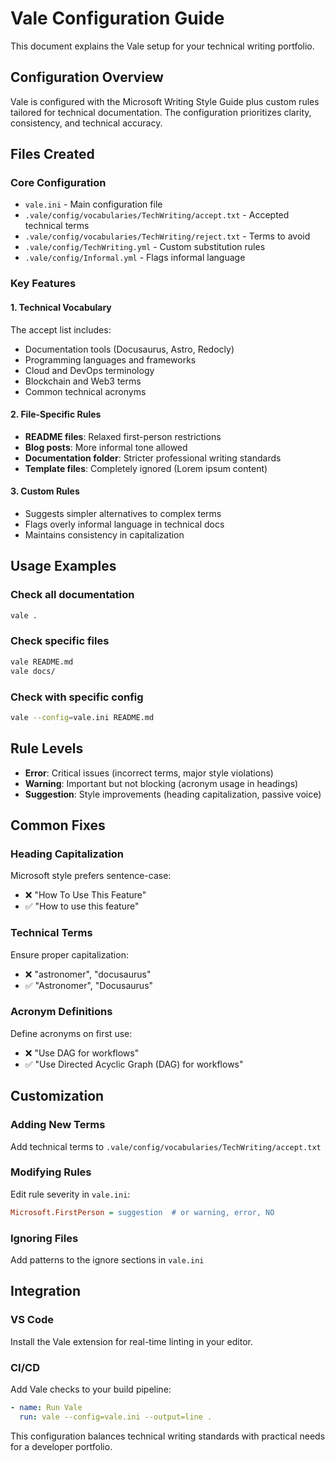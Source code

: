 # Vale Configuration Guide

This document explains the Vale setup for your technical writing portfolio.

## Configuration Overview

Vale is configured with the Microsoft Writing Style Guide plus custom rules tailored for technical documentation. The configuration prioritizes clarity, consistency, and technical accuracy.

## Files Created

### Core Configuration
- `vale.ini` - Main configuration file
- `.vale/config/vocabularies/TechWriting/accept.txt` - Accepted technical terms
- `.vale/config/vocabularies/TechWriting/reject.txt` - Terms to avoid
- `.vale/config/TechWriting.yml` - Custom substitution rules
- `.vale/config/Informal.yml` - Flags informal language

### Key Features

#### 1. Technical Vocabulary
The accept list includes:
- Documentation tools (Docusaurus, Astro, Redocly)
- Programming languages and frameworks
- Cloud and DevOps terminology
- Blockchain and Web3 terms
- Common technical acronyms

#### 2. File-Specific Rules
- **README files**: Relaxed first-person restrictions
- **Blog posts**: More informal tone allowed
- **Documentation folder**: Stricter professional writing standards
- **Template files**: Completely ignored (Lorem ipsum content)

#### 3. Custom Rules
- Suggests simpler alternatives to complex terms
- Flags overly informal language in technical docs
- Maintains consistency in capitalization

## Usage Examples

### Check all documentation
```bash
vale .
```

### Check specific files
```bash
vale README.md
vale docs/
```

### Check with specific config
```bash
vale --config=vale.ini README.md
```

## Rule Levels
- **Error**: Critical issues (incorrect terms, major style violations)
- **Warning**: Important but not blocking (acronym usage in headings)
- **Suggestion**: Style improvements (heading capitalization, passive voice)

## Common Fixes

### Heading Capitalization
Microsoft style prefers sentence-case:
- ❌ "How To Use This Feature"
- ✅ "How to use this feature"

### Technical Terms
Ensure proper capitalization:
- ❌ "astronomer", "docusaurus"
- ✅ "Astronomer", "Docusaurus"

### Acronym Definitions
Define acronyms on first use:
- ❌ "Use DAG for workflows"
- ✅ "Use Directed Acyclic Graph (DAG) for workflows"

## Customization

### Adding New Terms
Add technical terms to `.vale/config/vocabularies/TechWriting/accept.txt`

### Modifying Rules
Edit rule severity in `vale.ini`:
```ini
Microsoft.FirstPerson = suggestion  # or warning, error, NO
```

### Ignoring Files
Add patterns to the ignore sections in `vale.ini`

## Integration

### VS Code
Install the Vale extension for real-time linting in your editor.

### CI/CD
Add Vale checks to your build pipeline:
```yaml
- name: Run Vale
  run: vale --config=vale.ini --output=line .
```

This configuration balances technical writing standards with practical needs for a developer portfolio.
